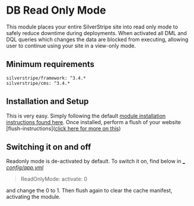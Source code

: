 # DB Read Only Mode
This module places your entire SilverStripe site into read only mode to safely reduce downtime during deployments. When activated all DML and DQL queries which changes the data are blocked from executing, allowing user to continue using your site in a view-only mode.

## Minimum requirements
```
silverstripe/framework: ^3.4.* 
silverstripe/cms: ^3.4.*
```
## Installation and Setup
This is very easy. Simply following the default [module installation instructions found here](https://docs.silverstripe.org/en/3.4/developer_guides/extending/modules/#installation).
Once installed, perform a flush of your website [flush-instructions]([click here for more on this](https://docs.silverstripe.org/en/3.4/developer_guides/performance/caching/#built-in-caches)) 

## Switching it on and off
Readonly mode is de-activated by default. To switch it on, find below in [_ _config/app.yml_](_config/app.yml)
>ReadOnlyMode:
>   activate: 0

and change the 0 to 1. Then flush again to clear the cache manifest, activating the module.
